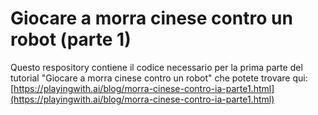 # Giocare a morra cinese contro un robot (parte 1)

Questo respository contiene il codice necessario per la prima parte del tutorial
"Giocare a morra cinese contro un robot" che potete trovare qui: [https://playingwith.ai/blog/morra-cinese-contro-ia-parte1.html](https://playingwith.ai/blog/morra-cinese-contro-ia-parte1.html)
